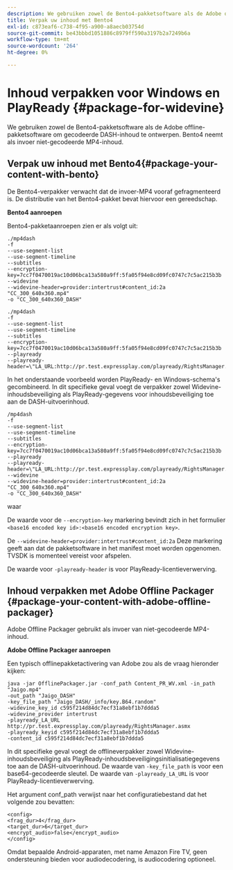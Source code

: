 ```yaml
---
description: We gebruiken zowel de Bento4-pakketsoftware als de Adobe offline-pakketsoftware om gecodeerde DASH-inhoud te ontwerpen. Bento4 neemt als invoer niet-gecodeerde MP4-inhoud.
title: Verpak uw inhoud met Bento4
exl-id: c873eaf6-c738-4f95-a900-a8aecb03754d
source-git-commit: be43bbbd1051886c8979ff590a3197b2a7249b6a
workflow-type: tm+mt
source-wordcount: '264'
ht-degree: 0%

---
```


# Inhoud verpakken voor Windows en PlayReady {#package-for-widevine}

We gebruiken zowel de Bento4-pakketsoftware als de Adobe offline-pakketsoftware om gecodeerde DASH-inhoud te ontwerpen. Bento4 neemt als invoer niet-gecodeerde MP4-inhoud.

## Verpak uw inhoud met Bento4{#package-your-content-with-bento}

De Bento4-verpakker verwacht dat de invoer-MP4 vooraf gefragmenteerd is. De distributie van het Bento4-pakket bevat hiervoor een gereedschap.

**Bento4 aanroepen**

Bento4-pakketaanroepen zien er als volgt uit:

```
./mp4dash
-f
--use-segment-list
--use-segment-timeline
--subtitles
--encryption-key=7cc7f0470019ac10d06bca13a580a9ff:5fa05f94e8cd09fc0747c7c5ac215b3b
--widevine
--widevine-header=provider:intertrust#content_id:2a "CC_300_640x360.mp4"
-o "CC_300_640x360_DASH"
```

```
./mp4dash
-f
--use-segment-list
--use-segment-timeline
--subtitles
--encryption-key=7cc7f0470019ac10d06bca13a580a9ff:5fa05f94e8cd09fc0747c7c5ac215b3b
--playready
--playready-header=\"LA_URL:http://pr.test.expressplay.com/playready/RightsManager.asmx\"
```

In het onderstaande voorbeeld worden PlayReady- en Windows-schema&#39;s gecombineerd. In dit specifieke geval voegt de verpakker zowel Widevine-inhoudsbeveiliging als PlayReady-gegevens voor inhoudsbeveiliging toe aan de DASH-uitvoerinhoud.

```
/mp4dash
-f
--use-segment-list
--use-segment-timeline
--subtitles
--encryption-key=7cc7f0470019ac10d06bca13a580a9ff:5fa05f94e8cd09fc0747c7c5ac215b3b
--playready
--playready-header=\"LA_URL:http://pr.test.expressplay.com/playready/RightsManager.asmx\"
--widevine
--widevine-header=provider:intertrust#content_id:2a "CC_300_640x360.mp4"
-o "CC_300_640x360_DASH"
```

waar

De waarde voor de `--encryption-key` markering bevindt zich in het formulier `<base16 encoded key id>:<base16 encoded encryption key>`.

De `--widevine-header=provider:intertrust#content_id:2a` Deze markering geeft aan dat de pakketsoftware in het manifest moet worden opgenomen. TVSDK is momenteel vereist voor afspelen.

De waarde voor `-playready-header` is voor PlayReady-licentieverwerving.

## Inhoud verpakken met Adobe Offline Packager {#package-your-content-with-adobe-offline-packager}

Adobe Offline Packager gebruikt als invoer van niet-gecodeerde MP4-inhoud.

**Adobe Offline Packager aanroepen**

Een typisch offlinepakketactivering van Adobe zou als de vraag hieronder kijken:

```
java -jar OfflinePackager.jar -conf_path Content_PR_WV.xml -in_path "Jaigo.mp4"
-out_path "Jaigo_DASH"
-key_file_path "Jaigo_DASH/_info/key.B64.random"
-widevine_key_id c595f214d84dc7ecf31a8ebf1b7ddda5
-widevine_provider intertrust
-playready_LA_URL
http://pr.test.expressplay.com/playready/RightsManager.asmx
-playready_keyid c595f214d84dc7ecf31a8ebf1b7ddda5
-content_id c595f214d84dc7ecf31a8ebf1b7ddda5
```

In dit specifieke geval voegt de offlineverpakker zowel Widevine-inhoudsbeveiliging als PlayReady-inhoudsbeveiligingsinitialisatiegegevens toe aan de DASH-uitvoerinhoud. De waarde van `-key_file_path` is voor een base64-gecodeerde sleutel. De waarde van `-playready_LA_URL` is voor PlayReady-licentieverwerving.

Het argument conf_path verwijst naar het configuratiebestand dat het volgende zou bevatten:

```
<config>
<frag_dur>4</frag_dur>
<target_dur>6</target_dur>
<encrypt_audio>false</encrypt_audio>
</config>
```

Omdat bepaalde Android-apparaten, met name Amazon Fire TV, geen ondersteuning bieden voor audiodecodering, is audiocodering optioneel.
